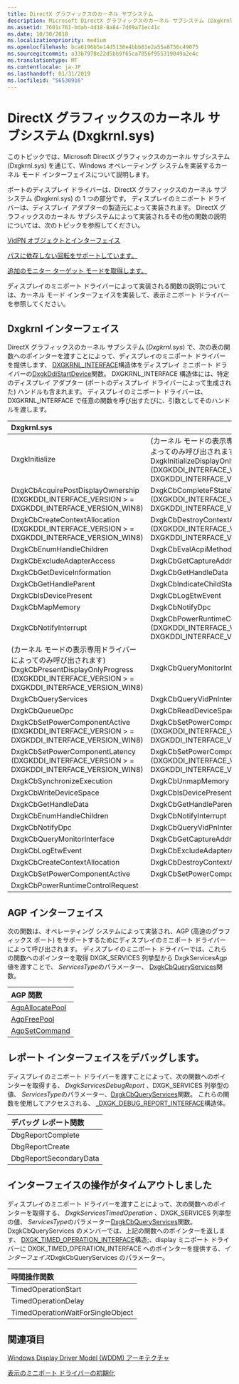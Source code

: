 ```yaml
---
title: DirectX グラフィックスのカーネル サブシステム
description: Microsoft DirectX グラフィックスのカーネル サブシステム (Dxgkrnl.sys) は、ディスプレイのミニポート ドライバーによって呼び出される関数を実装します。
ms.assetid: 7601c761-bdab-4d18-8a84-7d69a71ec41c
ms.date: 10/30/2018
ms.localizationpriority: medium
ms.openlocfilehash: bca6196b5e14d5138e4bbb81e2a55a8756c49075
ms.sourcegitcommit: a33b7978e22d5bb9f65ca7056f955319049a2e4c
ms.translationtype: MT
ms.contentlocale: ja-JP
ms.lasthandoff: 01/31/2019
ms.locfileid: "56530916"
---
```

# <a name="directx-graphics-kernel-subsystem-dxgkrnlsys"></a>DirectX グラフィックスのカーネル サブシステム (Dxgkrnl.sys)

このトピックでは、Microsoft DirectX グラフィックスのカーネル サブシステム (Dxgkrnl.sys) を通じて、Windows オペレーティング システムを実装するカーネル モード インターフェイスについて説明します。

ポートのディスプレイ ドライバーは、DirectX グラフィックスのカーネル サブシステム (Dxgkrnl.sys) の 1 つの部分です。 ディスプレイのミニポート ドライバーは、ディスプレイ アダプターの製造元によって実装されます。 DirectX グラフィックスのカーネル サブシステムによって実装されるその他の関数の説明については、次のトピックを参照してください。

[VidPN オブジェクトとインターフェイス](vidpn-objects-and-interfaces.md)

[パスに依存しない回転をサポートしています。](supporting-path-independent-rotation.md)

[追加のモニター ターゲット モードを取得します。](obtaining-additional-monitor-target-modes.md)

ディスプレイのミニポート ドライバーによって実装される関数の説明については、カーネル モード インターフェイスを実装して、表示ミニポート ドライバーを参照してください。

## <a name="dxgkrnl-interface"></a>Dxgkrnl インターフェイス

DirectX グラフィックスのカーネル サブシステム (*Dxgkrnl.sys*) で、次の表の関数へのポインターを渡すことによって、ディスプレイのミニポート ドライバーを提供します、 [DXGKRNL_INTERFACE](https://docs.microsoft.com/windows-hardware/drivers/ddi/content/dispmprt/ns-dispmprt-_dxgkrnl_interface)構造体をディスプレイ ミニポート ドライバーの[DxgkDdiStartDevice](https://docs.microsoft.com/windows-hardware/drivers/ddi/content/dispmprt/nc-dispmprt-dxgkddi_start_device)関数。 DXGKRNL_INTERFACE 構造体には、特定のディスプレイ アダプター (ポートのディスプレイ ドライバーによって生成された) ハンドルも含まれます。 ディスプレイのミニポート ドライバーは、DXGKRNL_INTERFACE で任意の関数を呼び出すたびに、引数としてそのハンドルを渡します。



|Dxgkrnl.sys||
|:---|:---|
|DxgkInitialize|(カーネル モードの表示専用ドライバーによってのみ呼び出されます) DxgkInitializeDisplayOnlyDriver (DXGKDDI_INTERFACE_VERSION > = DXGKDDI_INTERFACE_VERSION_WIN8)|
|DxgkCbAcquirePostDisplayOwnership (DXGKDDI_INTERFACE_VERSION > = DXGKDDI_INTERFACE_VERSION_WIN8)|DxgkCbCompleteFStateTransition (DXGKDDI_INTERFACE_VERSION > = DXGKDDI_INTERFACE_VERSION_WIN8)|
|DxgkCbCreateContextAllocation (DXGKDDI_INTERFACE_VERSION > = DXGKDDI_INTERFACE_VERSION_WIN8)|DxgkCbDestroyContextAllocation (DXGKDDI_INTERFACE_VERSION > = DXGKDDI_INTERFACE_VERSION_WIN8)|
|DxgkCbEnumHandleChildren|DxgkCbEvalAcpiMethod|
|DxgkCbExcludeAdapterAccess|DxgkCbGetCaptureAddress|
|DxgkCbGetDeviceInformation|DxgkCbGetHandleData|
|DxgkCbGetHandleParent|DxgkCbIndicateChildStatus|
|DxgkCbIsDevicePresent|DxgkCbLogEtwEvent|
|DxgkCbMapMemory|DxgkCbNotifyDpc|
|DxgkCbNotifyInterrupt|DxgkCbPowerRuntimeControlRequest (DXGKDDI_INTERFACE_VERSION > = DXGKDDI_INTERFACE_VERSION_WIN8)|
|(カーネル モードの表示専用ドライバーによってのみ呼び出されます) DxgkCbPresentDisplayOnlyProgress (DXGKDDI_INTERFACE_VERSION > = DXGKDDI_INTERFACE_VERSION_WIN8)|DxgkCbQueryMonitorInterface|
|DxgkCbQueryServices|DxgkCbQueryVidPnInterface|
|DxgkCbQueueDpc|DxgkCbReadDeviceSpace|
|DxgkCbSetPowerComponentActive (DXGKDDI_INTERFACE_VERSION > = DXGKDDI_INTERFACE_VERSION_WIN8)|DxgkCbSetPowerComponentIdle (DXGKDDI_INTERFACE_VERSION > = DXGKDDI_INTERFACE_VERSION_WIN8)|
|DxgkCbSetPowerComponentLatency (DXGKDDI_INTERFACE_VERSION > = DXGKDDI_INTERFACE_VERSION_WIN8)|DxgkCbSetPowerComponentResidency (DXGKDDI_INTERFACE_VERSION > = DXGKDDI_INTERFACE_VERSION_WIN8)|
|DxgkCbSynchronizeExecution|DxgkCbUnmapMemory|
|DxgkCbWriteDeviceSpace|DxgkCbIsDevicePresent|
|DxgkCbGetHandleData|DxgkCbGetHandleParent|
|DxgkCbEnumHandleChildren|DxgkCbNotifyInterrupt|
|DxgkCbNotifyDpc|DxgkCbQueryVidPnInterface|
|DxgkCbQueryMonitorInterface|DxgkCbGetCaptureAddress|
|DxgkCbLogEtwEvent|DxgkCbExcludeAdapterAccess|
|DxgkCbCreateContextAllocation|DxgkCbDestroyContextAllocation|
|DxgkCbSetPowerComponentActive|DxgkCbSetPowerComponentIdle|
|DxgkCbPowerRuntimeControlRequest||

## <a name="agp-interface"></a>AGP インターフェイス

次の関数は、オペレーティング システムによって実装され、AGP (高速のグラフィックス ポート) をサポートするためにディスプレイのミニポート ドライバーによって呼び出されます。 ディスプレイのミニポート ドライバーでは、これらの関数へのポインターを取得 DXGK_SERVICES 列挙型から DxgkServicesAgp 値を渡すことで、 *ServicesType*のパラメーター、 [DxgkCbQueryServices](https://docs.microsoft.com/windows-hardware/drivers/ddi/content/dispmprt/nc-dispmprt-dxgkcb_query_services)関数。

|AGP 関数|
|:---|
|[AgpAllocatePool](https://docs.microsoft.com/windows-hardware/drivers/ddi/content/dispmprt/nc-dispmprt-dxgkcb_agp_allocate_pool)|
|[AgpFreePool](https://docs.microsoft.com/windows-hardware/drivers/ddi/content/dispmprt/nc-dispmprt-dxgkcb_agp_free_pool)|
|[AgpSetCommand](https://docs.microsoft.com/windows-hardware/drivers/ddi/content/dispmprt/nc-dispmprt-dxgkcb_agp_set_command)|


## <a name="debug-report-interface"></a>レポート インターフェイスをデバッグします。


ディスプレイのミニポート ドライバーを渡すことによって、次の関数へのポインターを取得する、 *DxgkServicesDebugReport* 、DXGK_SERVICES 列挙型の値、 *ServicesType*のパラメーター、[DxgkCbQueryServices](https://docs.microsoft.com/windows-hardware/drivers/ddi/content/dispmprt/nc-dispmprt-dxgkcb_query_services)関数。 これらの関数を使用してアクセスされる、 [_DXGK_DEBUG_REPORT_INTERFACE](https://docs.microsoft.com/windows-hardware/drivers/ddi/content/dispmprt/ns-dispmprt-_dxgk_debug_report_interface)構造体。

|デバッグ レポート関数|
|:---|
|DbgReportComplete|
|DbgReportCreate|
|DbgReportSecondaryData|

## <a name="timed-operation-interface"></a>インターフェイスの操作がタイムアウトしました

ディスプレイのミニポート ドライバーを渡すことによって、次の関数へのポインターを取得する、 *DxgkServicesTimedOperation* 、DXGK_SERVICES 列挙型の値、 *ServicesType*のパラメーター[DxgkCbQueryServices](https://docs.microsoft.com/windows-hardware/drivers/ddi/content/dispmprt/nc-dispmprt-dxgkcb_query_services)関数。 DxgkCbQueryServices のメンバーでは、上記の関数へのポインターを返します、 [DXGK_TIMED_OPERATION_INTERFACE](https://docs.microsoft.com/windows-hardware/drivers/ddi/content/dispmprt/ns-dispmprt-_dxgk_timed_operation_interface)構造;、display ミニポート ドライバーに DXGK_TIMED_OPERATION_INTERFACE へのポインターを提供する、*インターフェイス*DxgkCbQueryServices のパラメーター。

|時間操作関数|
|:---|
|TimedOperationStart|
|TimedOperationDelay|
|TimedOperationWaitForSingleObject|

## <a name="see-also"></a>関連項目

[Windows Display Driver Model (WDDM) アーキテクチャ](windows-vista-and-later-display-driver-model-architecture.md)

[表示のミニポート ドライバーの初期化](initializing-the-display-miniport-driver.md)

